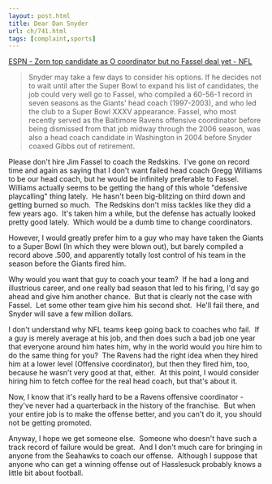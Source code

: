 ```yaml
---
layout: post.html
title: Dear Dan Snyder
url: ch/741.html
tags: [complaint,sports]
---
```

[ESPN - Zorn top candidate as O coordinator but no Fassel deal yet - NFL](http://sports.espn.go.com/nfl/news/story?id=3210819)

> Snyder may take a few days to consider his options. If he decides not to wait until after the Super Bowl to expand his list of candidates, the job could very well go to Fassel, who compiled a 60-56-1 record in seven seasons as the Giants' head coach (1997-2003), and who led the club to a Super Bowl XXXV appearance. Fassel, who most recently served as the Baltimore Ravens offensive coordinator before being dismissed from that job midway through the 2006 season, was also a head coach candidate in Washington in 2004 before Snyder coaxed Gibbs out of retirement.

Please don't hire Jim Fassel to coach the Redskins.  I've gone on record time and again as saying that I don't want failed head coach Gregg Williams to be our head coach, but he would be infinitely preferable to Fassel.  Williams actually seems to be getting the hang of this whole "defensive playcalling" thing lately.  He hasn't been big-blitzing on third down and getting burned so much.  The Redskins don't miss tackles like they did a few years ago.  It's taken him a while, but the defense has actually looked pretty good lately.  Which would be a dumb time to change coordinators.

However, I would greatly prefer him to a guy who may have taken the Giants to a Super Bowl (In which they were blown out), but barely compiled a record above .500, and apparently totally lost control of his team in the season before the Giants fired him.

Why would you want that guy to coach your team?  If he had a long and illustrious career, and one really bad season that led to his firing, I'd say go ahead and give him another chance.  But that is clearly not the case with Fassel.  Let some other team give him his second shot.  He'll fail there, and Snyder will save a few million dollars.

I don't understand why NFL teams keep going back to coaches who fail.  If a guy is merely average at his job, and then does such a bad job one year that everyone around him hates him, why in the world would you hire him to do the same thing for you?  The Ravens had the right idea when they hired him at a lower level (Offensive coordinator), but then they fired him, too, because he wasn't very good at that, either.  At this point, I would consider hiring him to fetch coffee for the real head coach, but that's about it.

Now, I know that it's really hard to be a Ravens offensive coordinator - they've never had a quarterback in the history of the franchise.  But when your entire job is to make the offense better, and you can't do it, you should not be getting promoted.

Anyway, I hope we get someone else.  Someone who doesn't have such a track record of failure would be great.  And I don't much care for bringing in anyone from the Seahawks to coach our offense.  Although I suppose that anyone who can get a winning offense out of Hasslesuck probably knows a little bit about football.
